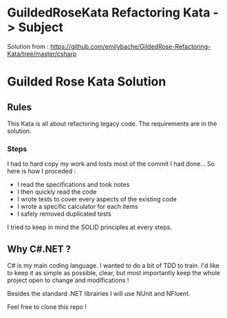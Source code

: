# GuildedRoseKata Refactoring Kata -> Subject
Solution from : https://github.com/emilybache/GildedRose-Refactoring-Kata/tree/master/csharp

# Guilded Rose Kata Solution

## Rules
This Kata is all about refactoring legacy code.
The requirements are in the solution.

### Steps
I had to hard copy my work and losts most of the commit I had done...
So here is how I proceded :
* I read the specifications and took notes
* I then quickly read the code
* I wrote tests to cover every aspects of the existing code
* I wrote a specific calculator for each items
* I safely removed duplicated tests

I tried to keep in mind the SOLID principles at every steps.

## Why C#.NET ?
C# is my main coding language. I wanted to do a bit of TDD to train.
I'd like to keep it as simple as possible, clear, but most importantly 
keep the whole project open to change and modifications !

Besides the standard .NET librairies I will use NUnit and NFluent.

Feel free to clone this repo !
